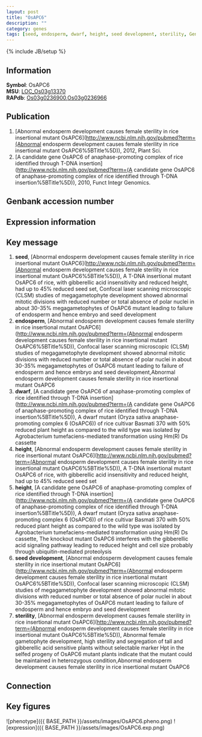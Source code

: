 ```yaml
---
layout: post
title: "OsAPC6"
description: ""
category: genes
tags: [seed, endosperm, dwarf, height, seed development, sterility, Gene]
---
```

{% include JB/setup %}

## Information
__Symbol__: OsAPC6  
__MSU__: [LOC_Os03g13370](http://rice.plantbiology.msu.edu/cgi-bin/ORF_infopage.cgi?orf=LOC_Os03g13370)  
__RAPdb__: [Os03g0236900](http://rapdb.dna.affrc.go.jp/viewer/gbrowse_details/irgsp1?name=Os03g0236900),[Os03g0236966](http://rapdb.dna.affrc.go.jp/viewer/gbrowse_details/irgsp1?name=Os03g0236966)  

## Publication
1. [Abnormal endosperm development causes female sterility in rice insertional mutant OsAPC6](http://www.ncbi.nlm.nih.gov/pubmed?term=(Abnormal endosperm development causes female sterility in rice insertional mutant OsAPC6%5BTitle%5D)), 2012, Plant Sci.
2. [A candidate gene OsAPC6 of anaphase-promoting complex of rice identified through T-DNA insertion](http://www.ncbi.nlm.nih.gov/pubmed?term=(A candidate gene OsAPC6 of anaphase-promoting complex of rice identified through T-DNA insertion%5BTitle%5D)), 2010, Funct Integr Genomics.

## Genbank accession number

## Expression information

## Key message
1. __seed__, [Abnormal endosperm development causes female sterility in rice insertional mutant OsAPC6](http://www.ncbi.nlm.nih.gov/pubmed?term=(Abnormal endosperm development causes female sterility in rice insertional mutant OsAPC6%5BTitle%5D)), A T-DNA insertional mutant OsAPC6 of rice, with gibberellic acid insensitivity and reduced height, had up to 45% reduced seed set, Confocal laser scanning microscopic (CLSM) studies of megagametophyte development showed abnormal mitotic divisions with reduced number or total absence of polar nuclei in about 30-35% megagametophytes of OsAPC6 mutant leading to failure of endosperm and hence embryo and seed development
2. __endosperm__, [Abnormal endosperm development causes female sterility in rice insertional mutant OsAPC6](http://www.ncbi.nlm.nih.gov/pubmed?term=(Abnormal endosperm development causes female sterility in rice insertional mutant OsAPC6%5BTitle%5D)),  Confocal laser scanning microscopic (CLSM) studies of megagametophyte development showed abnormal mitotic divisions with reduced number or total absence of polar nuclei in about 30-35% megagametophytes of OsAPC6 mutant leading to failure of endosperm and hence embryo and seed development,Abnormal endosperm development causes female sterility in rice insertional mutant OsAPC6
3. __dwarf__, [A candidate gene OsAPC6 of anaphase-promoting complex of rice identified through T-DNA insertion](http://www.ncbi.nlm.nih.gov/pubmed?term=(A candidate gene OsAPC6 of anaphase-promoting complex of rice identified through T-DNA insertion%5BTitle%5D)), A dwarf mutant (Oryza sativa anaphase-promoting complex 6 (OsAPC6)) of rice cultivar Basmati 370 with 50% reduced plant height as compared to the wild type was isolated by Agrobacterium tumefaciens-mediated transformation using Hm(R) Ds cassette
4. __height__, [Abnormal endosperm development causes female sterility in rice insertional mutant OsAPC6](http://www.ncbi.nlm.nih.gov/pubmed?term=(Abnormal endosperm development causes female sterility in rice insertional mutant OsAPC6%5BTitle%5D)), A T-DNA insertional mutant OsAPC6 of rice, with gibberellic acid insensitivity and reduced height, had up to 45% reduced seed set
5. __height__, [A candidate gene OsAPC6 of anaphase-promoting complex of rice identified through T-DNA insertion](http://www.ncbi.nlm.nih.gov/pubmed?term=(A candidate gene OsAPC6 of anaphase-promoting complex of rice identified through T-DNA insertion%5BTitle%5D)), A dwarf mutant (Oryza sativa anaphase-promoting complex 6 (OsAPC6)) of rice cultivar Basmati 370 with 50% reduced plant height as compared to the wild type was isolated by Agrobacterium tumefaciens-mediated transformation using Hm(R) Ds cassette, The knockout mutant OsAPC6 interferes with the gibberellic acid signaling pathway leading to reduced height and cell size probably through ubiquitin-mediated proteolysis
6. __seed development__, [Abnormal endosperm development causes female sterility in rice insertional mutant OsAPC6](http://www.ncbi.nlm.nih.gov/pubmed?term=(Abnormal endosperm development causes female sterility in rice insertional mutant OsAPC6%5BTitle%5D)),  Confocal laser scanning microscopic (CLSM) studies of megagametophyte development showed abnormal mitotic divisions with reduced number or total absence of polar nuclei in about 30-35% megagametophytes of OsAPC6 mutant leading to failure of endosperm and hence embryo and seed development
7. __sterility__, [Abnormal endosperm development causes female sterility in rice insertional mutant OsAPC6](http://www.ncbi.nlm.nih.gov/pubmed?term=(Abnormal endosperm development causes female sterility in rice insertional mutant OsAPC6%5BTitle%5D)),  Abnormal female gametophyte development, high sterility and segregation of tall and gibberellic acid sensitive plants without selectable marker Hpt in the selfed progeny of OsAPC6 mutant plants indicate that the mutant could be maintained in heterozygous condition,Abnormal endosperm development causes female sterility in rice insertional mutant OsAPC6

## Connection

## Key figures
![phenotype]({{ BASE_PATH }}/assets/images/OsAPC6.pheno.png)
![expression]({{ BASE_PATH }}/assets/images/OsAPC6.exp.png)


